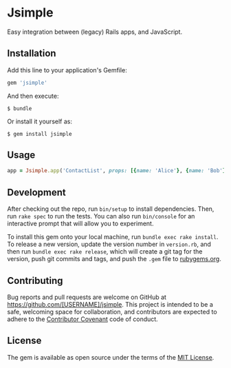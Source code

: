 # Jsimple

Easy integration between (legacy) Rails apps, and JavaScript.

## Installation

Add this line to your application's Gemfile:

```ruby
gem 'jsimple'
```

And then execute:

    $ bundle

Or install it yourself as:

    $ gem install jsimple

## Usage

```ruby
app = Jsimple.app('ContactList', props: [{name: 'Alice'}, {name: 'Bob'}], id: nil)
```

## Development

After checking out the repo, run `bin/setup` to install dependencies. Then, run `rake spec` to run the tests. You can also run `bin/console` for an interactive prompt that will allow you to experiment.

To install this gem onto your local machine, run `bundle exec rake install`. To release a new version, update the version number in `version.rb`, and then run `bundle exec rake release`, which will create a git tag for the version, push git commits and tags, and push the `.gem` file to [rubygems.org](https://rubygems.org).

## Contributing

Bug reports and pull requests are welcome on GitHub at https://github.com/[USERNAME]/jsimple. This project is intended to be a safe, welcoming space for collaboration, and contributors are expected to adhere to the [Contributor Covenant](contributor-covenant.org) code of conduct.

## License

The gem is available as open source under the terms of the [MIT License](http://opensource.org/licenses/MIT).
